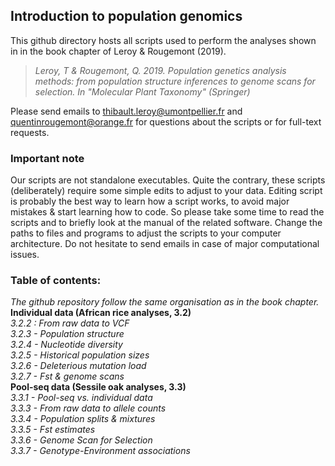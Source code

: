 ## Introduction to population genomics
This github directory hosts all scripts used to perform the analyses shown in in the book chapter of Leroy & Rougemont (2019).

>*Leroy, T & Rougemont, Q. 2019. Population genetics analysis methods: from population structure inferences to genome scans for selection. In "Molecular Plant Taxonomy" (Springer)*

Please send emails to thibault.leroy@umontpellier.fr and quentinrougemont@orange.fr for questions about the scripts or for full-text requests.

### Important note
Our scripts are not standalone executables. Quite the contrary, these scripts (deliberately) require some simple edits to adjust to your data. Editing script is probably the best way to learn how a script works, to avoid major mistakes & start learning how to code. So please take some time to read the scripts and to briefly look at the manual of the related software. Change the paths to files and programs to adjust the scripts to your computer architecture. Do not hesitate to send emails in case of major computational issues. 


### Table of contents:<br/>
*The github repository follow the same organisation as in the book chapter.*<br/>
**Individual data (African rice analyses, 3.2)**<br/>
*3.2.2 : From raw data to VCF*<br/>
*3.2.3 - Population structure*<br/>
*3.2.4 - Nucleotide diversity*<br/>
*3.2.5 - Historical population sizes*<br/>
*3.2.6 - Deleterious mutation load*<br/>
*3.2.7 - Fst & genome scans*<br/>
**Pool-seq data (Sessile oak analyses, 3.3)** <br/>
*3.3.1 - Pool-seq vs. individual data* <br/>
*3.3.3 - From raw data to allele counts* <br/>
*3.3.4 - Population splits & mixtures* <br/>
*3.3.5 - Fst estimates* <br/>
*3.3.6 - Genome Scan for Selection* <br/>
*3.3.7 - Genotype-Environment associations* <br/>

